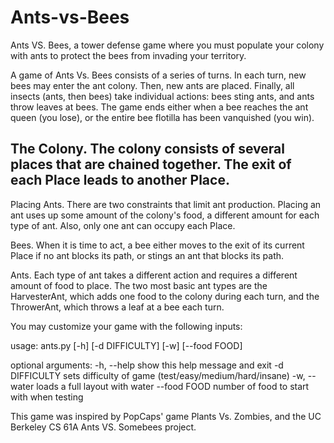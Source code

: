 # Ants-vs-Bees

Ants VS. Bees, a tower defense game where you must populate your colony with ants to protect the bees from invading your territory. 

A game of Ants Vs. Bees consists of a series of turns. In each turn, new bees may enter the ant colony. Then, new ants are placed. Finally, all insects (ants, then bees) take individual actions: bees sting ants, and ants throw leaves at bees. The game ends either when a bee reaches the ant queen (you lose), or the entire bee flotilla has been vanquished (you win).

## The Colony. The colony consists of several places that are chained together. The exit of each Place leads to another Place.

Placing Ants. There are two constraints that limit ant production. Placing an ant uses up some amount of the colony's food, a different amount for each type of ant. Also, only one ant can occupy each Place.

Bees. When it is time to act, a bee either moves to the exit of its current Place if no ant blocks its path, or stings an ant that blocks its path.

Ants. Each type of ant takes a different action and requires a different amount of food to place. The two most basic ant types are the HarvesterAnt, which adds one food to the colony during each turn, and the ThrowerAnt, which throws a leaf at a bee each turn.

You may customize your game with the following inputs:

usage: ants.py [-h] [-d DIFFICULTY] [-w] [--food FOOD]

optional arguments:
  -h, --help     show this help message and exit
  -d DIFFICULTY  sets difficulty of game (test/easy/medium/hard/insane)
  -w, --water    loads a full layout with water
  --food FOOD    number of food to start with when testing
  
  This game was inspired by PopCaps' game Plants Vs. Zombies, and the UC Berkeley CS 61A Ants VS. Somebees project.


